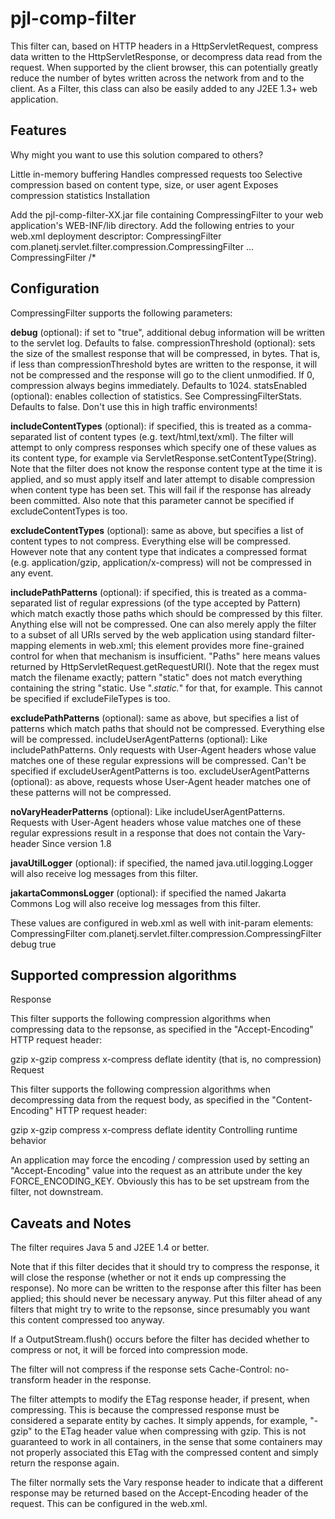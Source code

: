 pjl-comp-filter
===============

This filter can, based on HTTP headers in a HttpServletRequest, compress data written to the HttpServletResponse, or decompress data read from the request. When supported by the client browser, this can potentially greatly reduce the number of bytes written across the network from and to the client. As a Filter, this class can also be easily added to any J2EE 1.3+ web application.

Features
--------

Why might you want to use this solution compared to others?

Little in-memory buffering
Handles compressed requests too
Selective compression based on content type, size, or user agent
Exposes compression statistics
Installation

Add the pjl-comp-filter-XX.jar file containing CompressingFilter to your web application's WEB-INF/lib directory.
Add the following entries to your web.xml deployment descriptor:
 <filter>
  <filter-name>CompressingFilter</filter-name>
  <filter-class>com.planetj.servlet.filter.compression.CompressingFilter</filter-class>
 </filter>
 ...
 <filter-mapping>
  <filter-name>CompressingFilter</filter-name>
  <url-pattern>/*</url-pattern>
 </filter-mapping>
 
Configuration
-------------

CompressingFilter supports the following parameters:

**debug** (optional): if set to "true", additional debug information will be written to the servlet log. Defaults to false.
compressionThreshold (optional): sets the size of the smallest response that will be compressed, in bytes. That is, if less than compressionThreshold bytes are written to the response, it will not be compressed and the response will go to the client unmodified. If 0, compression always begins immediately. Defaults to 1024.
statsEnabled (optional): enables collection of statistics. See CompressingFilterStats. Defaults to false. Don't use this in high traffic environments!

**includeContentTypes** (optional): if specified, this is treated as a comma-separated list of content types (e.g. text/html,text/xml). The filter will attempt to only compress responses which specify one of these values as its content type, for example via ServletResponse.setContentType(String). Note that the filter does not know the response content type at the time it is applied, and so must apply itself and later attempt to disable compression when content type has been set. This will fail if the response has already been committed. Also note that this parameter cannot be specified if excludeContentTypes is too.

**excludeContentTypes** (optional): same as above, but specifies a list of content types to not compress. Everything else will be compressed. However note that any content type that indicates a compressed format (e.g. application/gzip, application/x-compress) will not be compressed in any event.

**includePathPatterns** (optional): if specified, this is treated as a comma-separated list of regular expressions (of the type accepted by Pattern) which match exactly those paths which should be compressed by this filter. Anything else will not be compressed. One can also merely apply the filter to a subset of all URIs served by the web application using standard filter-mapping elements in web.xml; this element provides more fine-grained control for when that mechanism is insufficient. "Paths" here means values returned by HttpServletRequest.getRequestURI(). Note that the regex must match the filename exactly; pattern "static" does not match everything containing the string "static. Use ".*static.*" for that, for example. This cannot be specified if excludeFileTypes is too.

**excludePathPatterns** (optional): same as above, but specifies a list of patterns which match paths that should not be compressed. Everything else will be compressed.
includeUserAgentPatterns (optional): Like includePathPatterns. Only requests with User-Agent headers whose value matches one of these regular expressions will be compressed. Can't be specified if excludeUserAgentPatterns is too.
excludeUserAgentPatterns (optional): as above, requests whose User-Agent header matches one of these patterns will not be compressed.

**noVaryHeaderPatterns** (optional): Like includeUserAgentPatterns. Requests with User-Agent headers whose value matches one of these regular expressions result in a response that does not contain the Vary-header Since version 1.8

**javaUtilLogger** (optional): if specified, the named java.util.logging.Logger will also receive log messages from this filter.

**jakartaCommonsLogger** (optional): if specified the named Jakarta Commons Log will also receive log messages from this filter.

These values are configured in web.xml as well with init-param elements:
 	<filter>
		<filter-name>CompressingFilter</filter-name>
		<filter-class>com.planetj.servlet.filter.compression.CompressingFilter</filter-class>
		<init-param>
			<param-name>debug</param-name>
			<param-value>true</param-value>
		</init-param>
	</filter>
 
Supported compression algorithms
--------------------------------

Response

This filter supports the following compression algorithms when compressing data to the repsonse, as specified in the "Accept-Encoding" HTTP request header:

gzip
x-gzip
compress
x-compress
deflate
identity (that is, no compression)
Request

This filter supports the following compression algorithms when decompressing data from the request body, as specified in the "Content-Encoding" HTTP request header:

gzip
x-gzip
compress
x-compress
deflate
identity
Controlling runtime behavior

An application may force the encoding / compression used by setting an "Accept-Encoding" value into the request as an attribute under the key FORCE_ENCODING_KEY. Obviously this has to be set upstream from the filter, not downstream.

Caveats and Notes
-----------------

The filter requires Java 5 and J2EE 1.4 or better.

Note that if this filter decides that it should try to compress the response, it will close the response (whether or not it ends up compressing the response). No more can be written to the response after this filter has been applied; this should never be necessary anyway. Put this filter ahead of any filters that might try to write to the repsonse, since presumably you want this content compressed too anyway.

If a OutputStream.flush() occurs before the filter has decided whether to compress or not, it will be forced into compression mode.

The filter will not compress if the response sets Cache-Control: no-transform header in the response.

The filter attempts to modify the ETag response header, if present, when compressing. This is because the compressed response must be considered a separate entity by caches. It simply appends, for example, "-gzip" to the ETag header value when compressing with gzip. This is not guaranteed to work in all containers, in the sense that some containers may not properly associated this ETag with the compressed content and simply return the response again.

The filter normally sets the Vary response header to indicate that a different response may be returned based on the Accept-Encoding header of the request. This can be configured in the web.xml.
